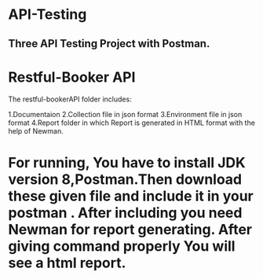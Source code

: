 # API-Testing
## Three API Testing Project with Postman.
# Restful-Booker API

The restful-bookerAPI folder includes:

1.Documentaion
2.Collection file in json format
3.Environment file in json format
4.Report folder in which Report is generated in HTML format with the help of Newman.
# For running, You have to install JDK version 8,Postman.Then download these given file and include it in your postman . After including you need Newman for report generating. After giving command properly You will see a html report.
